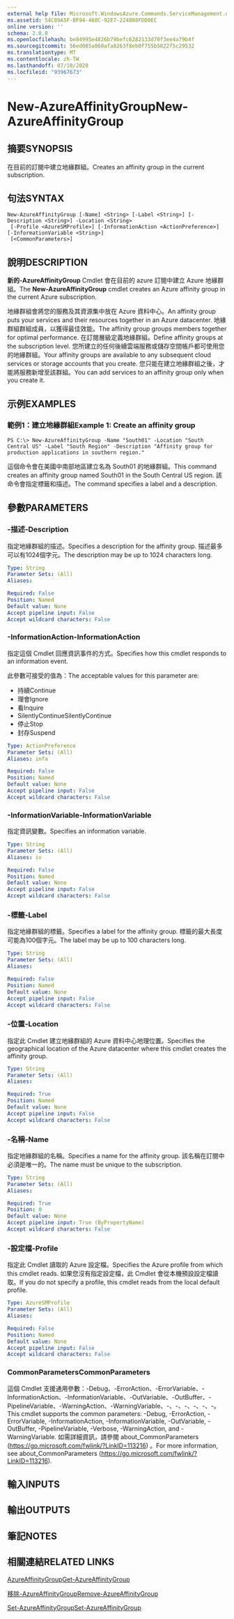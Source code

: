 ```yaml
---
external help file: Microsoft.WindowsAzure.Commands.ServiceManagement.dll-Help.xml
ms.assetid: 54C89A5F-BF94-468C-92E7-224808FDD0EC
online version: ''
schema: 2.0.0
ms.openlocfilehash: be84995e4826b79befc6282133d70f3ee4a79b4f
ms.sourcegitcommit: 56ed085a868afa8263f8eb0f755b5822f5c29532
ms.translationtype: MT
ms.contentlocale: zh-TW
ms.lasthandoff: 07/18/2020
ms.locfileid: "93967673"
---
```

# <span data-ttu-id="430e2-101">New-AzureAffinityGroup</span><span class="sxs-lookup"><span data-stu-id="430e2-101">New-AzureAffinityGroup</span></span>

## <span data-ttu-id="430e2-102">摘要</span><span class="sxs-lookup"><span data-stu-id="430e2-102">SYNOPSIS</span></span>
<span data-ttu-id="430e2-103">在目前的訂閱中建立地緣群組。</span><span class="sxs-lookup"><span data-stu-id="430e2-103">Creates an affinity group in the current subscription.</span></span>

## <span data-ttu-id="430e2-104">句法</span><span class="sxs-lookup"><span data-stu-id="430e2-104">SYNTAX</span></span>

```
New-AzureAffinityGroup [-Name] <String> [-Label <String>] [-Description <String>] -Location <String>
 [-Profile <AzureSMProfile>] [-InformationAction <ActionPreference>] [-InformationVariable <String>]
 [<CommonParameters>]
```

## <span data-ttu-id="430e2-105">說明</span><span class="sxs-lookup"><span data-stu-id="430e2-105">DESCRIPTION</span></span>
<span data-ttu-id="430e2-106">**新的-AzureAffinityGroup** Cmdlet 會在目前的 azure 訂閱中建立 Azure 地緣群組。</span><span class="sxs-lookup"><span data-stu-id="430e2-106">The **New-AzureAffinityGroup** cmdlet creates an Azure affinity group in the current Azure subscription.</span></span>

<span data-ttu-id="430e2-107">地緣群組會將您的服務及其資源集中放在 Azure 資料中心。</span><span class="sxs-lookup"><span data-stu-id="430e2-107">An affinity group puts your services and their resources together in an Azure datacenter.</span></span>
<span data-ttu-id="430e2-108">地緣群組群組成員，以獲得最佳效能。</span><span class="sxs-lookup"><span data-stu-id="430e2-108">The affinity group groups members together for optimal performance.</span></span>
<span data-ttu-id="430e2-109">在訂閱層級定義地緣群組。</span><span class="sxs-lookup"><span data-stu-id="430e2-109">Define affinity groups at the subscription level.</span></span>
<span data-ttu-id="430e2-110">您所建立的任何後續雲端服務或儲存空間帳戶都可使用您的地緣群組。</span><span class="sxs-lookup"><span data-stu-id="430e2-110">Your affinity groups are available to any subsequent cloud services or storage accounts that you create.</span></span>
<span data-ttu-id="430e2-111">您只能在建立地緣群組之後，才能將服務新增至該群組。</span><span class="sxs-lookup"><span data-stu-id="430e2-111">You can add services to an affinity group only when you create it.</span></span>

## <span data-ttu-id="430e2-112">示例</span><span class="sxs-lookup"><span data-stu-id="430e2-112">EXAMPLES</span></span>

### <span data-ttu-id="430e2-113">範例1：建立地緣群組</span><span class="sxs-lookup"><span data-stu-id="430e2-113">Example 1: Create an affinity group</span></span>
```
PS C:\> New-AzureAffinityGroup -Name "South01" -Location "South Central US" -Label "South Region" -Description "Affinity group for production applications in southern region."
```

<span data-ttu-id="430e2-114">這個命令會在美國中南部地區建立名為 South01 的地緣群組。</span><span class="sxs-lookup"><span data-stu-id="430e2-114">This command creates an affinity group named South01 in the South Central US region.</span></span>
<span data-ttu-id="430e2-115">該命令會指定標籤和描述。</span><span class="sxs-lookup"><span data-stu-id="430e2-115">The command specifies a label and a description.</span></span>

## <span data-ttu-id="430e2-116">參數</span><span class="sxs-lookup"><span data-stu-id="430e2-116">PARAMETERS</span></span>

### <span data-ttu-id="430e2-117">-描述</span><span class="sxs-lookup"><span data-stu-id="430e2-117">-Description</span></span>
<span data-ttu-id="430e2-118">指定地緣群組的描述。</span><span class="sxs-lookup"><span data-stu-id="430e2-118">Specifies a description for the affinity group.</span></span>
<span data-ttu-id="430e2-119">描述最多可以有1024個字元。</span><span class="sxs-lookup"><span data-stu-id="430e2-119">The description may be up to 1024 characters long.</span></span>

```yaml
Type: String
Parameter Sets: (All)
Aliases: 

Required: False
Position: Named
Default value: None
Accept pipeline input: False
Accept wildcard characters: False
```

### <span data-ttu-id="430e2-120">-InformationAction</span><span class="sxs-lookup"><span data-stu-id="430e2-120">-InformationAction</span></span>
<span data-ttu-id="430e2-121">指定這個 Cmdlet 回應資訊事件的方式。</span><span class="sxs-lookup"><span data-stu-id="430e2-121">Specifies how this cmdlet responds to an information event.</span></span>

<span data-ttu-id="430e2-122">此參數可接受的值為：</span><span class="sxs-lookup"><span data-stu-id="430e2-122">The acceptable values for this parameter are:</span></span>

- <span data-ttu-id="430e2-123">持續</span><span class="sxs-lookup"><span data-stu-id="430e2-123">Continue</span></span>
- <span data-ttu-id="430e2-124">理會</span><span class="sxs-lookup"><span data-stu-id="430e2-124">Ignore</span></span>
- <span data-ttu-id="430e2-125">看</span><span class="sxs-lookup"><span data-stu-id="430e2-125">Inquire</span></span>
- <span data-ttu-id="430e2-126">SilentlyContinue</span><span class="sxs-lookup"><span data-stu-id="430e2-126">SilentlyContinue</span></span>
- <span data-ttu-id="430e2-127">停止</span><span class="sxs-lookup"><span data-stu-id="430e2-127">Stop</span></span>
- <span data-ttu-id="430e2-128">封存</span><span class="sxs-lookup"><span data-stu-id="430e2-128">Suspend</span></span>

```yaml
Type: ActionPreference
Parameter Sets: (All)
Aliases: infa

Required: False
Position: Named
Default value: None
Accept pipeline input: False
Accept wildcard characters: False
```

### <span data-ttu-id="430e2-129">-InformationVariable</span><span class="sxs-lookup"><span data-stu-id="430e2-129">-InformationVariable</span></span>
<span data-ttu-id="430e2-130">指定資訊變數。</span><span class="sxs-lookup"><span data-stu-id="430e2-130">Specifies an information variable.</span></span>

```yaml
Type: String
Parameter Sets: (All)
Aliases: iv

Required: False
Position: Named
Default value: None
Accept pipeline input: False
Accept wildcard characters: False
```

### <span data-ttu-id="430e2-131">-標籤</span><span class="sxs-lookup"><span data-stu-id="430e2-131">-Label</span></span>
<span data-ttu-id="430e2-132">指定地緣群組的標籤。</span><span class="sxs-lookup"><span data-stu-id="430e2-132">Specifies a label for the affinity group.</span></span>
<span data-ttu-id="430e2-133">標籤的最大長度可能為100個字元。</span><span class="sxs-lookup"><span data-stu-id="430e2-133">The label may be up to 100 characters long.</span></span>

```yaml
Type: String
Parameter Sets: (All)
Aliases: 

Required: False
Position: Named
Default value: None
Accept pipeline input: False
Accept wildcard characters: False
```

### <span data-ttu-id="430e2-134">-位置</span><span class="sxs-lookup"><span data-stu-id="430e2-134">-Location</span></span>
<span data-ttu-id="430e2-135">指定此 Cmdlet 建立地緣群組的 Azure 資料中心地理位置。</span><span class="sxs-lookup"><span data-stu-id="430e2-135">Specifies the geographical location of the Azure datacenter where this cmdlet creates the affinity group.</span></span>

```yaml
Type: String
Parameter Sets: (All)
Aliases: 

Required: True
Position: Named
Default value: None
Accept pipeline input: False
Accept wildcard characters: False
```

### <span data-ttu-id="430e2-136">-名稱</span><span class="sxs-lookup"><span data-stu-id="430e2-136">-Name</span></span>
<span data-ttu-id="430e2-137">指定地緣群組的名稱。</span><span class="sxs-lookup"><span data-stu-id="430e2-137">Specifies a name for the affinity group.</span></span>
<span data-ttu-id="430e2-138">該名稱在訂閱中必須是唯一的。</span><span class="sxs-lookup"><span data-stu-id="430e2-138">The name must be unique to the subscription.</span></span>

```yaml
Type: String
Parameter Sets: (All)
Aliases: 

Required: True
Position: 0
Default value: None
Accept pipeline input: True (ByPropertyName)
Accept wildcard characters: False
```

### <span data-ttu-id="430e2-139">-設定檔</span><span class="sxs-lookup"><span data-stu-id="430e2-139">-Profile</span></span>
<span data-ttu-id="430e2-140">指定此 Cmdlet 讀取的 Azure 設定檔。</span><span class="sxs-lookup"><span data-stu-id="430e2-140">Specifies the Azure profile from which this cmdlet reads.</span></span>
<span data-ttu-id="430e2-141">如果您沒有指定設定檔，此 Cmdlet 會從本機預設設定檔讀取。</span><span class="sxs-lookup"><span data-stu-id="430e2-141">If you do not specify a profile, this cmdlet reads from the local default profile.</span></span>

```yaml
Type: AzureSMProfile
Parameter Sets: (All)
Aliases: 

Required: False
Position: Named
Default value: None
Accept pipeline input: False
Accept wildcard characters: False
```

### <span data-ttu-id="430e2-142">CommonParameters</span><span class="sxs-lookup"><span data-stu-id="430e2-142">CommonParameters</span></span>
<span data-ttu-id="430e2-143">這個 Cmdlet 支援通用參數：-Debug、-ErrorAction、-ErrorVariable、-InformationAction、-InformationVariable、-OutVariable、-OutBuffer、-PipelineVariable、-WarningAction、-WarningVariable、-、-、-、-、-、-。</span><span class="sxs-lookup"><span data-stu-id="430e2-143">This cmdlet supports the common parameters: -Debug, -ErrorAction, -ErrorVariable, -InformationAction, -InformationVariable, -OutVariable, -OutBuffer, -PipelineVariable, -Verbose, -WarningAction, and -WarningVariable.</span></span> <span data-ttu-id="430e2-144">如需詳細資訊，請參閱 about_CommonParameters (https://go.microsoft.com/fwlink/?LinkID=113216) 。</span><span class="sxs-lookup"><span data-stu-id="430e2-144">For more information, see about_CommonParameters (https://go.microsoft.com/fwlink/?LinkID=113216).</span></span>

## <span data-ttu-id="430e2-145">輸入</span><span class="sxs-lookup"><span data-stu-id="430e2-145">INPUTS</span></span>

## <span data-ttu-id="430e2-146">輸出</span><span class="sxs-lookup"><span data-stu-id="430e2-146">OUTPUTS</span></span>

## <span data-ttu-id="430e2-147">筆記</span><span class="sxs-lookup"><span data-stu-id="430e2-147">NOTES</span></span>

## <span data-ttu-id="430e2-148">相關連結</span><span class="sxs-lookup"><span data-stu-id="430e2-148">RELATED LINKS</span></span>

[<span data-ttu-id="430e2-149">AzureAffinityGroup</span><span class="sxs-lookup"><span data-stu-id="430e2-149">Get-AzureAffinityGroup</span></span>](./Get-AzureAffinityGroup.md)

[<span data-ttu-id="430e2-150">移除-AzureAffinityGroup</span><span class="sxs-lookup"><span data-stu-id="430e2-150">Remove-AzureAffinityGroup</span></span>](./Remove-AzureAffinityGroup.md)

[<span data-ttu-id="430e2-151">Set-AzureAffinityGroup</span><span class="sxs-lookup"><span data-stu-id="430e2-151">Set-AzureAffinityGroup</span></span>](./Set-AzureAffinityGroup.md)


